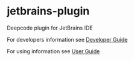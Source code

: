 # jetbrains-plugin
Deepcode plugin for JetBrains IDE

For developers information see [Developer Guide](DeveloperGuide.md)

For using information see [User Guide](UserGuide.md)

